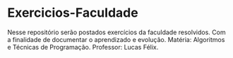 # Exercicios-Faculdade
Nesse repositório serão postados exercícios da faculdade resolvidos. Com a finalidade de documentar o aprendizado e evolução.
Matéria: Algoritmos e Técnicas de Programação. 
Professor: Lucas Félix.
